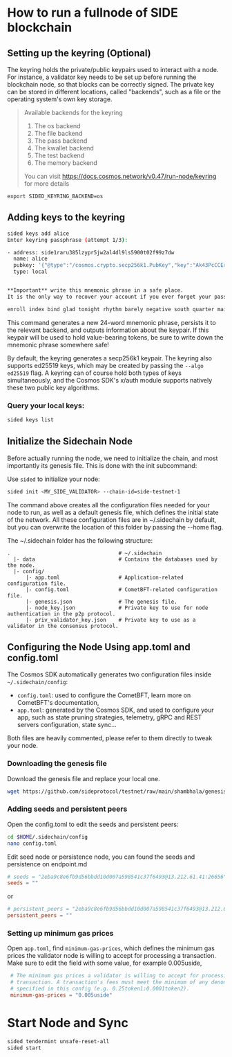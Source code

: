 # How to run a fullnode of SIDE blockchain



## Setting up the keyring (Optional)

The keyring holds the private/public keypairs used to interact with a node. For instance, a validator key needs to be set up before running the blockchain node, so that blocks can be correctly signed. The private key can be stored in different locations, called "backends", such as a file or the operating system's own key storage.

>  
> Available backends for the keyring
> 1. The os backend
> 2. The file backend
> 3. The pass backend
> 4. The kwallet backend
> 5. The test backend
> 6. The memory backend
> 
> You can visit https://docs.cosmos.network/v0.47/run-node/keyring for more details

```shell
export SIDED_KEYRING_BACKEND=os
```

## Adding keys to the keyring
```sh
sided keys add alice
Enter keyring passphrase (attempt 1/3):

- address: side1raru385lzypr5jw2al4dl9ls5900t02f99z7dw
  name: alice
  pubkey: '{"@type":"/cosmos.crypto.secp256k1.PubKey","key":"Ak43PcCCEr8J0ljTUN+xs0nJiLlwrqHVsii8uRNzX7M5"}'
  type: local


**Important** write this mnemonic phrase in a safe place.
It is the only way to recover your account if you ever forget your password.

enroll index bind glad tonight rhythm barely negative south quarter main length venue funny dance short loud foil electric thumb anger similar like nice
```

This command generates a new 24-word mnemonic phrase, persists it to the relevant backend, and outputs information about the keypair. If this keypair will be used to hold value-bearing tokens, be sure to write down the mnemonic phrase somewhere safe!

By default, the keyring generates a secp256k1 keypair. The keyring also supports ed25519 keys, which may be created by passing the `--algo ed25519` flag. A keyring can of course hold both types of keys simultaneously, and the Cosmos SDK's x/auth module supports natively these two public key algorithms.

### Query your local keys:
```sh
sided keys list
```

## Initialize the Sidechain Node

Before actually running the node, we need to initialize the chain, and most importantly its genesis file. This is done with the init subcommand:

Use `sided` to initialize your node:

```sh
sided init <MY_SIDE_VALIDATOR> --chain-id=side-testnet-1
```
The command above creates all the configuration files needed for your node to run, as well as a default genesis file, which defines the initial state of the network. All these configuration files are in ~/.sidechain by default, but you can overwrite the location of this folder by passing the --home flag.

The ~/.sidechain folder has the following structure:

```shell
.                                   # ~/.sidechain
  |- data                           # Contains the databases used by the node.
  |- config/
      |- app.toml                   # Application-related configuration file.
      |- config.toml                # CometBFT-related configuration file.
      |- genesis.json               # The genesis file.
      |- node_key.json              # Private key to use for node authentication in the p2p protocol.
      |- priv_validator_key.json    # Private key to use as a validator in the consensus protocol.
```

## Configuring the Node Using app.toml and config.toml

The Cosmos SDK automatically generates two configuration files inside `~/.sidechain/config`:

 - `config.toml`: used to configure the CometBFT, learn more on CometBFT's documentation,
 - `app.toml`: generated by the Cosmos SDK, and used to configure your app, such as state pruning strategies, telemetry, gRPC and REST servers configuration, state sync...

Both files are heavily commented, please refer to them directly to tweak your node.

### Downloading the genesis file

Download the genesis file and replace your local one.

```sh
wget https://github.com/sideprotocol/testnet/raw/main/shambhala/genesis.json -O $HOME/.sidechain/config/genesis.json
````

### Adding seeds and persistent peers
Open the config.toml to edit the seeds and persistent peers:

```sh
cd $HOME/.sidechain/config
nano config.toml
```

Edit seed node or persistence node, you can found the seeds and persistence on endpoint.md

```toml
# seeds = "2eba9c8e6fb9d56bbdd10d007a598541c37f6493@13.212.61.41:26656"
seeds = ""
```

or 
```toml
# persistent_peers = "2eba9c8e6fb9d56bbdd10d007a598541c37f6493@13.212.61.41:26656"
persistent_peers = ""

```

### Setting up minimum gas prices

Open `app.toml`, find `minimum-gas-prices`, which defines the minimum gas prices the validator node is willing to accept for processing a transaction. Make sure to edit the field with some value, for example 0.005uside, 

```toml
 # The minimum gas prices a validator is willing to accept for processing a
 # transaction. A transaction's fees must meet the minimum of any denomination
 # specified in this config (e.g. 0.25token1;0.0001token2).
 minimum-gas-prices = "0.005uside"
```

# Start Node and Sync
```sh
sided tendermint unsafe-reset-all 
sided start
```